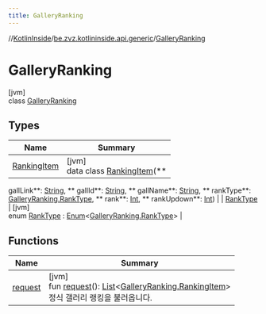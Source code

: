 ```yaml
---
title: GalleryRanking
---
```

//[KotlinInside](../../../index.html)/[be.zvz.kotlininside.api.generic](../index.html)/[GalleryRanking](index.html)



# GalleryRanking

[jvm]\
class [GalleryRanking](index.html)

## Types

| Name | Summary |
|---|---|
| [RankingItem](-ranking-item/index.html) | [jvm]<br>data class [RankingItem](-ranking-item/index.html)(**
gallLink**: [String](https://kotlinlang.org/api/latest/jvm/stdlib/kotlin/-string/index.html), **
gallId**: [String](https://kotlinlang.org/api/latest/jvm/stdlib/kotlin/-string/index.html), **
gallName**: [String](https://kotlinlang.org/api/latest/jvm/stdlib/kotlin/-string/index.html), **
rankType**: [GalleryRanking.RankType](-rank-type/index.html), **
rank**: [Int](https://kotlinlang.org/api/latest/jvm/stdlib/kotlin/-int/index.html), **
rankUpdown**: [Int](https://kotlinlang.org/api/latest/jvm/stdlib/kotlin/-int/index.html)) |
| [RankType](-rank-type/index.html) | [jvm]<br>enum [RankType](-rank-type/index.html) : [Enum](https://kotlinlang.org/api/latest/jvm/stdlib/kotlin/-enum/index.html)<[GalleryRanking.RankType](-rank-type/index.html)> |

## Functions

| Name | Summary |
|---|---|
| [request](request.html) | [jvm]<br>fun [request](request.html)(): [List](https://kotlinlang.org/api/latest/jvm/stdlib/kotlin.collections/-list/index.html)<[GalleryRanking.RankingItem](-ranking-item/index.html)><br>정식 갤러리 랭킹을 불러옵니다. |

